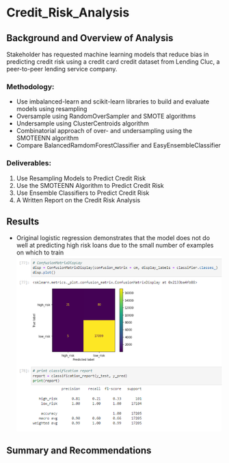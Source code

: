 # Credit_Risk_Analysis

## Background and Overview of Analysis

Stakeholder has requested machine learning models that reduce bias in predicting credit risk using a credit card credit dataset from Lending Cluc, a peer-to-peer lending service company. 

### Methodology: 
* Use imbalanced-learn and scikit-learn libraries to build and evaluate models using resampling
* Oversample using RandomOverSampler and SMOTE algorithms
* Undersample using ClusterCentroids algorithm
* Combinatorial approach of over- and undersampling using the SMOTEENN algorithm
* Compare BalancedRamdomForestClassifier and EasyEnsembleClassifier

### Deliverables: 
1. Use Resampling Models to Predict Credit Risk
2. Use the SMOTEENN Algorithm to Predict Credit Risk
3. Use Ensemble Classifiers to Predict Credit Risk
4. A Written Report on the Credit Risk Analysis 

## Results
* Original logistic regression demonstrates that the model does not do well at predicting high risk loans due to the small number of examples on which to train
![cm&classification_report](/images/cm%26classification_report.PNG)

## Summary and Recommendations